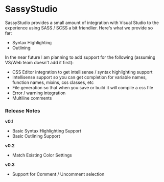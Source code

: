 # SassyStudio

SassyStudio provides a small amount of integration with Visual Studio to the experience using
SASS / SCSS a bit friendlier. Here's what we provide so far:

- Syntax Highlighting
- Outlining

In the near future I am planning to add support for the following (assuming VS/Web team doesn't add it first):

- CSS Editor integration to get intellisense / syntax highlighting support
- Intellisense support so you can get completion for variable names, function names, mixins, css classes, etc
- File generation so that when you save or build it will compile a css file
- Error / warning integration
- Multiline comments


### Release Notes

**v0.1**
- Basic Syntax Highlighting Support
- Basic Outlining Support 

**v0.2** 
- Match Existing Color Settings

**v0.3**
- Support for Comment / Uncomment selection